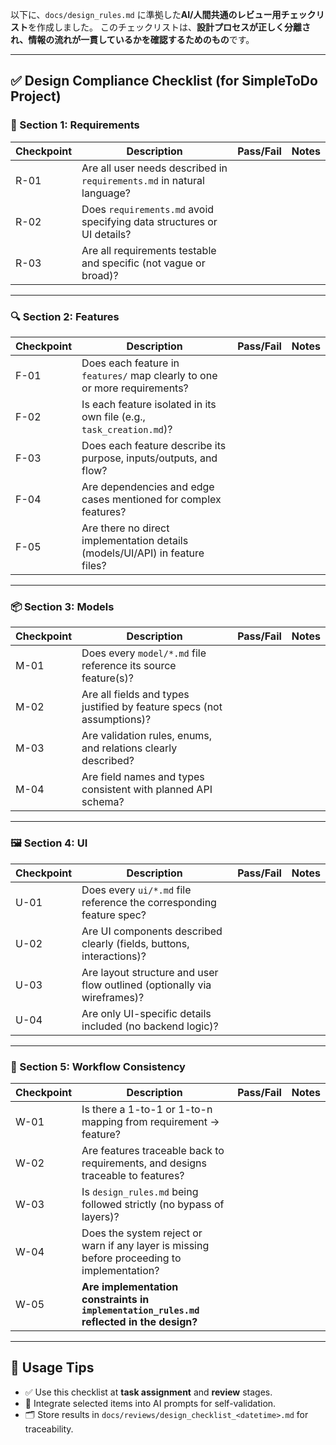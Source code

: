 以下に、`docs/design_rules.md` に準拠した**AI/人間共通のレビュー用チェックリスト**を作成しました。
このチェックリストは、**設計プロセスが正しく分離され、情報の流れが一貫しているかを確認するためのもの**です。

---

## ✅ Design Compliance Checklist (for SimpleToDo Project)

### 🧾 Section 1: Requirements

| Checkpoint | Description                                                            | Pass/Fail | Notes |
| ---------- | ---------------------------------------------------------------------- | --------- | ----- |
| R-01       | Are all user needs described in `requirements.md` in natural language? |           |       |
| R-02       | Does `requirements.md` avoid specifying data structures or UI details? |           |       |
| R-03       | Are all requirements testable and specific (not vague or broad)?       |           |       |

---

### 🔍 Section 2: Features

| Checkpoint | Description                                                                  | Pass/Fail | Notes |
| ---------- | ---------------------------------------------------------------------------- | --------- | ----- |
| F-01       | Does each feature in `features/` map clearly to one or more requirements?    |           |       |
| F-02       | Is each feature isolated in its own file (e.g., `task_creation.md`)?         |           |       |
| F-03       | Does each feature describe its purpose, inputs/outputs, and flow?            |           |       |
| F-04       | Are dependencies and edge cases mentioned for complex features?              |           |       |
| F-05       | Are there no direct implementation details (models/UI/API) in feature files? |           |       |

---

### 📦 Section 3: Models

| Checkpoint | Description                                                            | Pass/Fail | Notes |
| ---------- | ---------------------------------------------------------------------- | --------- | ----- |
| M-01       | Does every `model/*.md` file reference its source feature(s)?          |           |       |
| M-02       | Are all fields and types justified by feature specs (not assumptions)? |           |       |
| M-03       | Are validation rules, enums, and relations clearly described?          |           |       |
| M-04       | Are field names and types consistent with planned API schema?          |           |       |

---

### 🖼️ Section 4: UI

| Checkpoint | Description                                                              | Pass/Fail | Notes |
| ---------- | ------------------------------------------------------------------------ | --------- | ----- |
| U-01       | Does every `ui/*.md` file reference the corresponding feature spec?      |           |       |
| U-02       | Are UI components described clearly (fields, buttons, interactions)?     |           |       |
| U-03       | Are layout structure and user flow outlined (optionally via wireframes)? |           |       |
| U-04       | Are only UI-specific details included (no backend logic)?                |           |       |

---

### 📏 Section 5: Workflow Consistency

| Checkpoint | Description                                                                                 | Pass/Fail | Notes |
| ---------- | ------------------------------------------------------------------------------------------- | --------- | ----- |
| W-01       | Is there a 1-to-1 or 1-to-n mapping from requirement → feature?                             |           |       |
| W-02       | Are features traceable back to requirements, and designs traceable to features?             |           |       |
| W-03       | Is `design_rules.md` being followed strictly (no bypass of layers)?                         |           |       |
| W-04       | Does the system reject or warn if any layer is missing before proceeding to implementation? |           |       |
| W-05       | **Are implementation constraints in `implementation_rules.md` reflected in the design?**     |           |       |

---

## 🧠 Usage Tips

* ✅ Use this checklist at **task assignment** and **review** stages.
* 🤖 Integrate selected items into AI prompts for self-validation.
* 🗂️ Store results in `docs/reviews/design_checklist_<datetime>.md` for traceability.